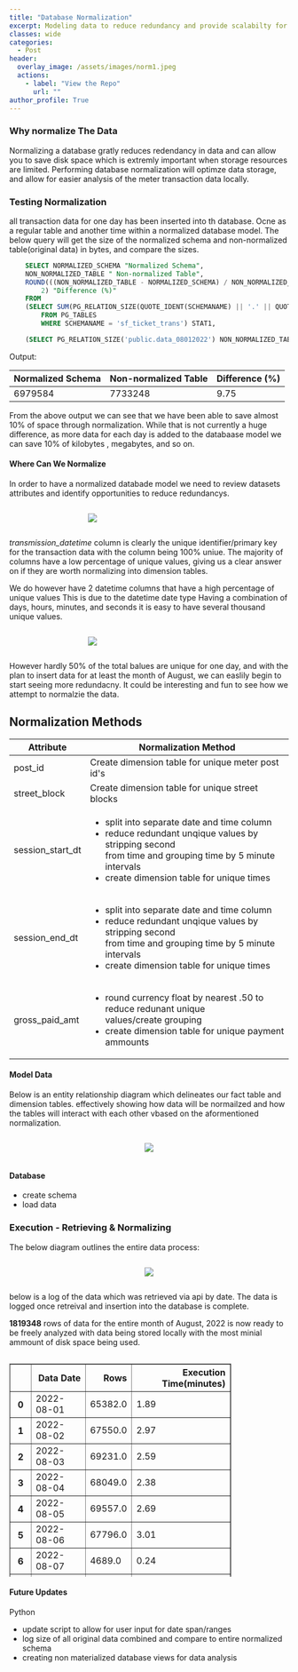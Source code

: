 ```yaml
---
title: "Database Normalization"
excerpt: Modeling data to reduce redundancy and provide scalabilty for reporting
classes: wide
categories:
  - Post
header:
  overlay_image: /assets/images/norm1.jpeg
  actions:
    - label: "View the Repo" 
      url: ""
author_profile: True 
---
```

### Why normalize The Data
Normalizing a database gratly reduces redendancy in data and can allow you to save disk space which is extremly important when storage resources are limited.
Performing database normalization will optimze data storage, and allow for easier analysis of the meter transaction data locally. 

### Testing Normalization 
all transaction data for one day has been inserted into th database. Ocne as a regular table and another time within a normalized database model. 
The below query will get the size of the normalized schema and non-normalized table(original data) in bytes, and compare the sizes.

```sql
    SELECT NORMALIZED_SCHEMA "Normalized Schema",
	NON_NORMALIZED_TABLE " Non-normalized Table",
	ROUND(((NON_NORMALIZED_TABLE - NORMALIZED_SCHEMA) / NON_NORMALIZED_TABLE) * 100,
		2) "Difference (%)"
    FROM
	(SELECT SUM(PG_RELATION_SIZE(QUOTE_IDENT(SCHEMANAME) || '.' || QUOTE_IDENT(TABLENAME))) NORMALIZED_SCHEMA
		FROM PG_TABLES
		WHERE SCHEMANAME = 'sf_ticket_trans') STAT1,

    (SELECT PG_RELATION_SIZE('public.data_08012022') NON_NORMALIZED_TABLE) STAT2	
````
	
Output: 
<table>
<thead>
<tr>
  <th>Normalized Schema</th>
  <th>Non-normalized Table </th>
 <th>Difference (%) </th>
</tr>
</thead>
<tbody>
<tr>
  <td>6979584</td>
  <td>7733248</td>
  <td>9.75</td>
</tr>
</tbody>
</table>
  
From the above output we can see that we have been able to save almost 10% of space through normalization. While that is not currently a huge difference, as more data for each day is added to the databaase model we can save 10% of kilobytes , megabytes, and so on. 


#### Where Can We Normalize 
In order to have a normalized databade model we need to review datasets attributes and identify opportunities to reduce redundancys.
<div class="notice" style="display:flex; justify-content: center; width:300;">
<figure>
  <a href="/assets/images/normalization/uniquedf.png"><img src="/assets/images/normalization/uniquedf.png"></a>
</figure>
  </div>
  
  *transmission_datetime* column is clearly the unique identifier/primary key for the transaction data with the column being 100% uniue. 
  The majority of columns have a low percentage of unique values, giving us a clear answer on if they are worth normalizing into dimension tables. 
  
We do however have 2 datetime columns that have a high percentage of unique values This is due to the datetime date type Having a combination of days, hours, minutes, and seconds it is easy to have several thousand unique values. 

<div class="notice" style="display:flex; justify-content: center; width:300;">
<figure>
  <a href="/assets/images/normalization/datetime info.png"><img src="/assets/images/normalization/datetime info.png"></a>
</figure>
  </div>

However hardly 50% of the total balues are unique for one day, and with the plan to insert data for at least the month of August, we can easlily begin to start seeing more redundacny. It could be interesting and fun to see how we attempt to normalzie the data. 
  
## Normalization Methods 
<table>
<thead>
<tr>
  <th>Attribute</th>
  <th>Normalization Method</th>
</tr>
</thead>
<tbody>
<tr>
  <td>post_id</td>
  <td>Create dimension table for unique meter post id's</td>
</tr>
<tr>
  <td>street_block</td>
  <td>Create dimension table for unique street blocks</td>
</tr>
<tr>
  <td>session_start_dt</td>
  <td>
	<ul>  
		<li> split into separate date and time column</li>
		<li>reduce redundant unqique values by stripping second <br> from time and grouping time by 5 minute intervals</li> 
		<li>create dimension table for unique times</li>
	  </ul>
</td>
</tr>
<tr>
  <td>session_end_dt</td>
  <td>
  <ul>  
		<li> split into separate date and time column</li>
		<li>reduce redundant unqique values by stripping second <br> from time and grouping time by 5 minute intervals</li> 
		<li>create dimension table for unique times</li>
	  </ul>
  </td>
</tr>
<tr>
  <td>gross_paid_amt</td>
  <td>
  <ul>
  <li>round currency float by nearest .50 to reduce redunant unique <br> values/create grouping </li>
  <li>
  create dimension table for unique payment ammounts 
  </li>
  </ul>
   </td>
</tr>
</tbody>
</table>


#### Model Data 

Below is an entity relationship diagram which delineates our fact table and dimension tables. effectively showing how data will be normailzed and how the tables will interact with each other vbased on the aformentioned normalization.


<div class="notice" style="display:flex; justify-content: center;">

  <a href="/assets/images/normalization/sf_trans_ERD.png"><img src="/assets/images/normalization/sf_trans_ERD.png"></a>
  </div>
  
  

#### Database 
- create schema 
- load data 


### Execution - Retrieving & Normalizing 
The below diagram outlines the entire data process:


<div class="notice" style="display:flex; justify-content: center;">

  <a href="/assets/images/normalization/normalization etl diagram .png"><img src="/assets/images/normalization/normalization etl diagram .png"></a>
  </div>

below is a log of the data which was retrieved via api by date. The data is logged once retreival and insertion into the database is complete. 

**1819348** rows of data for the entire month of August, 2022 is now ready to be freely analyzed with data being stored locally with the most minial ammount of disk space being used. 

<div style="overflow-y: scroll; width:400px;height:400px">
	<table border="1" class="dataframe">
  <thead>
    <tr style="text-align: right;">
      <th></th>
      <th>Data Date</th>
      <th>Rows</th>
      <th>Execution Time(minutes)</th>
    </tr>
  </thead>
  <tbody>
    <tr>
      <th>0</th>
      <td>2022-08-01</td>
      <td>65382.0</td>
      <td>1.89</td>
    </tr>
    <tr>
      <th>1</th>
      <td>2022-08-02</td>
      <td>67550.0</td>
      <td>2.97</td>
    </tr>
    <tr>
      <th>2</th>
      <td>2022-08-03</td>
      <td>69231.0</td>
      <td>2.59</td>
    </tr>
    <tr>
      <th>3</th>
      <td>2022-08-04</td>
      <td>68049.0</td>
      <td>2.38</td>
    </tr>
    <tr>
      <th>4</th>
      <td>2022-08-05</td>
      <td>69557.0</td>
      <td>2.69</td>
    </tr>
    <tr>
      <th>5</th>
      <td>2022-08-06</td>
      <td>67796.0</td>
      <td>3.01</td>
    </tr>
    <tr>
      <th>6</th>
      <td>2022-08-07</td>
      <td>4689.0</td>
      <td>0.24</td>
    </tr>
    <tr>
      <th>7</th>
      <td>2022-08-08</td>
      <td>65700.0</td>
      <td>2.60</td>
    </tr>
    <tr>
      <th>8</th>
      <td>2022-08-09</td>
      <td>67161.0</td>
      <td>2.37</td>
    </tr>
    <tr>
      <th>9</th>
      <td>2022-08-10</td>
      <td>68173.0</td>
      <td>3.23</td>
    </tr>
    <tr>
      <th>10</th>
      <td>2022-08-11</td>
      <td>67634.0</td>
      <td>12.37</td>
    </tr>
    <tr>
      <th>11</th>
      <td>2022-08-12</td>
      <td>71181.0</td>
      <td>3.86</td>
    </tr>
    <tr>
      <th>12</th>
      <td>2022-08-13</td>
      <td>68853.0</td>
      <td>2.33</td>
    </tr>
    <tr>
      <th>13</th>
      <td>2022-08-14</td>
      <td>6186.0</td>
      <td>0.23</td>
    </tr>
    <tr>
      <th>14</th>
      <td>2022-08-15</td>
      <td>65764.0</td>
      <td>2.66</td>
    </tr>
    <tr>
      <th>15</th>
      <td>2022-08-16</td>
      <td>68726.0</td>
      <td>2.77</td>
    </tr>
    <tr>
      <th>16</th>
      <td>2022-08-17</td>
      <td>69201.0</td>
      <td>2.82</td>
    </tr>
    <tr>
      <th>17</th>
      <td>2022-08-18</td>
      <td>67794.0</td>
      <td>2.80</td>
    </tr>
    <tr>
      <th>18</th>
      <td>2022-08-19</td>
      <td>71052.0</td>
      <td>2.95</td>
    </tr>
    <tr>
      <th>19</th>
      <td>2022-08-20</td>
      <td>63106.0</td>
      <td>2.54</td>
    </tr>
    <tr>
      <th>20</th>
      <td>2022-08-21</td>
      <td>4489.0</td>
      <td>0.19</td>
    </tr>
    <tr>
      <th>21</th>
      <td>2022-08-22</td>
      <td>65905.0</td>
      <td>2.71</td>
    </tr>
    <tr>
      <th>22</th>
      <td>2022-08-23</td>
      <td>67687.0</td>
      <td>2.67</td>
    </tr>
    <tr>
      <th>23</th>
      <td>2022-08-24</td>
      <td>68177.0</td>
      <td>2.79</td>
    </tr>
    <tr>
      <th>24</th>
      <td>2022-08-25</td>
      <td>67286.0</td>
      <td>2.65</td>
    </tr>
    <tr>
      <th>25</th>
      <td>2022-08-26</td>
      <td>64411.0</td>
      <td>2.55</td>
    </tr>
    <tr>
      <th>26</th>
      <td>2022-08-27</td>
      <td>67914.0</td>
      <td>2.75</td>
    </tr>
    <tr>
      <th>27</th>
      <td>2022-08-28</td>
      <td>132.0</td>
      <td>0.01</td>
    </tr>
    <tr>
      <th>28</th>
      <td>2022-08-29</td>
      <td>51754.0</td>
      <td>1.98</td>
    </tr>
    <tr>
      <th>29</th>
      <td>2022-08-30</td>
      <td>62497.0</td>
      <td>2.39</td>
    </tr>
    <tr>
      <th>30</th>
      <td>2022-08-31</td>
      <td>66311.0</td>
      <td>2.87</td>
    </tr>
  </tbody>
</table>	
</div>

#### Future Updates 
Python 
- update script to allow for user input for date span/ranges
-  log size of all original data combined and compare to entire normalized schema 
-  creating non materialized database views for data analysis 








